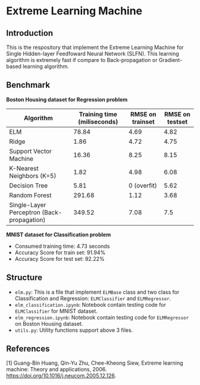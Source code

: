 # Extreme Learning Machine

## Introduction
This is the respository that implement the Extreme Learning Machine for Single Hidden-layer Feedfoward Neural Network (SLFN). This learning algorithm is extremely fast if compare to Back-propagation or Gradient-based learning algorithm.

## Benchmark

**Boston Housing dataset for Regression problem**

|Algorithm|Training time (miliseconds)|RMSE on trainset|RMSE on testset|
|---|---|---|---|
|ELM|78.84|4.69|4.82|
|Ridge|1.86|4.72|4.75|
|Support Vector Machine|16.36|8.25|8.15|
|K-Nearest Neighbors (K=5)|1.82|4.98|6.08|
|Decision Tree|5.81|0 (overfit)|5.62|
|Random Forest|291.68|1.12|3.68|
|Single-Layer Perceptron (Back-propagation)|349.52|7.08|7.5|


**MNIST dataset for Classification problem**
- Consumed training time: 4.73 seconds
- Accuracy Score for train set: 91.94%
- Accuracy Score for test set: 92.22%

## Structure
- `elm.py`: This is a file that implement `ELMBase` class and two class for Classification and Regression: `ELMClassifier` and `ELMRegressor`.
- `elm_classification.ipynb`: Notebook contain testing code for `ELMClassifier` for MNIST dataset.
- `elm_regression.ipynb`: Notebook contain testing code for `ELMRegressor` on Boston Housing dataset.
- `utils.py`: Utility functions support above 3 files.

## References

[1] Guang-Bin Huang, Qin-Yu Zhu, Chee-Kheong Siew, Extreme learning machine: Theory and applications, 2006. https://doi.org/10.1016/j.neucom.2005.12.126.